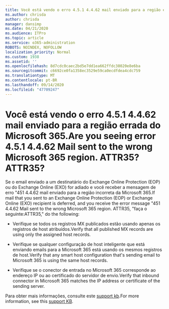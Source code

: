 ```yaml
---
title: Você está vendo o erro 4.5.1 4.4.62 mail enviado para a região errada do Microsoft 365. ATTR35?
ms.author: chrisda
author: chrisda
manager: dansimp
ms.date: 04/21/2020
ms.audience: ITPro
ms.topic: article
ms.service: o365-administration
ROBOTS: NOINDEX, NOFOLLOW
localization_priority: Normal
ms.custom: 1938
ms.assetid: ''
ms.openlocfilehash: 8d7cdc0caec2bd5e7dd1ea662ffdc38020e8e6ba
ms.sourcegitcommit: c6692ce0fa1358ec3529e59ca0ecdfdea4cdc759
ms.translationtype: MT
ms.contentlocale: pt-BR
ms.lasthandoff: 09/14/2020
ms.locfileid: "47709247"
---
```

# <a name="are-you-seeing-error-451-4462-mail-sent-to-the-wrong-microsoft-365-region-attr35"></a><span data-ttu-id="0ec89-103">Você está vendo o erro 4.5.1 4.4.62 mail enviado para a região errada do Microsoft 365.</span><span class="sxs-lookup"><span data-stu-id="0ec89-103">Are you seeing error 4.5.1 4.4.62 Mail sent to the wrong Microsoft 365 region.</span></span> <span data-ttu-id="0ec89-104">ATTR35?</span><span class="sxs-lookup"><span data-stu-id="0ec89-104">ATTR35?</span></span>

<span data-ttu-id="0ec89-105">Se o email enviado a um destinatário do Exchange Online Protection (EOP) ou do Exchange Online (EXO) for adiado e você receber a mensagem de erro "451 4.4.62 mail enviado para a região incorreta da Microsoft 365.</span><span class="sxs-lookup"><span data-stu-id="0ec89-105">If mail that you sent to an Exchange Online Protection (EOP) or Exchange Online (EXO) recipient is deferred, and you receive the error message "451 4.4.62 Mail sent to the wrong Microsoft 365 region.</span></span> <span data-ttu-id="0ec89-106">ATTR35, "faça o seguinte:</span><span class="sxs-lookup"><span data-stu-id="0ec89-106">ATTR35," do the following:</span></span>

- <span data-ttu-id="0ec89-107">Verifique se todos os registros MX publicados estão usando apenas os registros de host atribuídos.</span><span class="sxs-lookup"><span data-stu-id="0ec89-107">Verify that all published MX records are using only the assigned host records.</span></span>

- <span data-ttu-id="0ec89-108">Verifique se qualquer configuração de host inteligente que está enviando emails para a Microsoft 365 está usando os mesmos registros de host.</span><span class="sxs-lookup"><span data-stu-id="0ec89-108">Verify that any smart host configuration that's sending email to Microsoft 365 is using the same host records.</span></span>

- <span data-ttu-id="0ec89-109">Verifique se o conector de entrada no Microsoft 365 corresponde ao endereço IP ou ao certificado do servidor de envio.</span><span class="sxs-lookup"><span data-stu-id="0ec89-109">Verify that inbound connector in Microsoft 365 matches the IP address or certificate of the sending server.</span></span>

<span data-ttu-id="0ec89-110">Para obter mais informações, consulte este [support kb](https://support.microsoft.com/help/4057301/attr35-response-code-when-mail-is-sent-to-eop-exo).</span><span class="sxs-lookup"><span data-stu-id="0ec89-110">For more information, see this [support KB](https://support.microsoft.com/help/4057301/attr35-response-code-when-mail-is-sent-to-eop-exo).</span></span>

